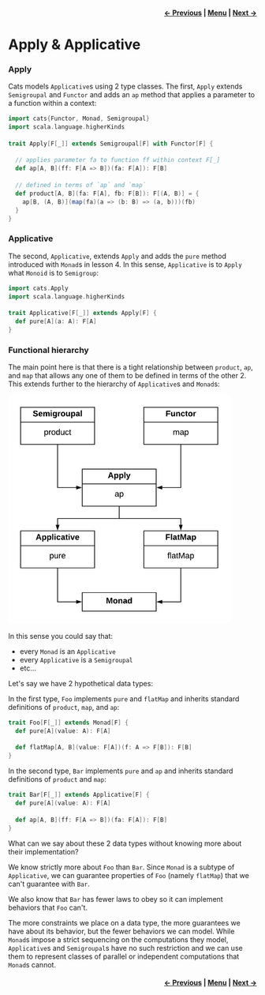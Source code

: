 <h4 align="right">
    <a href="lesson5_2_validated.md">← Previous</a> |
    <a href="lesson5.md">Menu</a> |
    <a href="lesson5_4_foldable.md">Next →</a>
</h4>

<h1>Apply & Applicative</h1>

<h3>Apply</h3>

Cats models `Applicative`s using 2 type classes. The first, `Apply` extends `Semigroupal` and `Functor` and adds an `ap`
method that applies a parameter to a function within a context:

```scala
import cats{Functor, Monad, Semigroupal}
import scala.language.higherKinds

trait Apply[F[_]] extends Semigroupal[F] with Functor[F] {

  // applies parameter fa to function ff within context F[_]
  def ap[A, B](ff: F[A => B])(fa: F[A]): F[B]

  // defined in terms of `ap` and `map`
  def product[A, B](fa: F[A], fb: F[B]): F[(A, B)] = {
    ap[B, (A, B)](map(fa)(a => (b: B) => (a, b)))(fb)
  }
}
```

<h3>Applicative</h3>

The second, `Applicative`, extends `Apply` and adds the `pure` method introduced with `Monad`s in lesson 4. In this
sense, `Applicative` is to `Apply` what `Monoid` is to `Semigroup`:

```scala
import cats.Apply
import scala.language.higherKinds

trait Applicative[F[_]] extends Apply[F] {
  def pure[A](a: A): F[A]
}
```

<h3>Functional hierarchy</h3>

The main point here is that there is a tight relationship between `product`, `ap`, and `map` that allows any one of them
to be defined in terms of the other 2. This extends further to the hierarchy of `Applicative`s and `Monad`s:

<img src="fp_hierarchy_diagram.png" width="450"/>

In this sense you could say that:

  - every `Monad` is an `Applicative`
  - every `Applicative` is a `Semigroupal`
  - etc...

Let's say we have 2 hypothetical data types:

In the first type, `Foo` implements `pure` and `flatMap` and inherits standard definitions of `product`, `map`, and
`ap`:

```scala
trait Foo[F[_]] extends Monad[F] {
  def pure[A](value: A): F[A]
  
  def flatMap[A, B](value: F[A])(f: A => F[B]): F[B]
}
```

In the second type, `Bar` implements `pure` and `ap` and inherits standard definitions of `product` and `map`:

```scala
trait Bar[F[_]] extends Applicative[F] {
  def pure[A](value: A): F[A]
  
  def ap[A, B](ff: F[A => B])(fa: F[A]): F[B]
}
```

What can we say about these 2 data types without knowing more about their implementation?

We know strictly more about `Foo` than `Bar`. Since `Monad` is a subtype of `Applicative`, we can guarantee properties
of `Foo` (namely `flatMap`) that we can't guarantee with `Bar`.

We also know that `Bar` has fewer laws to obey so it can implement behaviors that `Foo` can't. 

The more constraints we place on a data type, the more guarantees we have about its behavior, but the fewer behaviors we
can model. While `Monad`s impose a strict sequencing on the computations they model, `Applicative`s and `Semigroupal`s
have no such restriction and we can use them to represent classes of parallel or independent computations that `Monad`s
cannot.

<h4 align="right">
    <a href="lesson5_2_validated.md">← Previous</a> |
    <a href="lesson5.md">Menu</a> |
    <a href="lesson5_4_foldable.md">Next →</a>
</h4>
